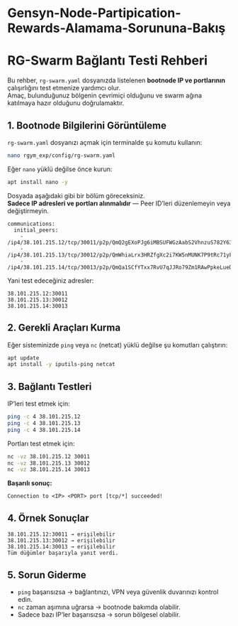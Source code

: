 # Gensyn-Node-Partipication-Rewards-Alamama-Sorununa-Bakış
# RG-Swarm Bağlantı Testi Rehberi

Bu rehber, `rg-swarm.yaml` dosyanızda listelenen **bootnode IP ve portlarının** çalışırlığını test etmenize yardımcı olur.  
Amaç, bulunduğunuz bölgenin çevrimiçi olduğunu ve swarm ağına katılmaya hazır olduğunu doğrulamaktır.

## 1. Bootnode Bilgilerini Görüntüleme

`rg-swarm.yaml` dosyanızı açmak için terminalde şu komutu kullanın:

```bash
nano rgym_exp/config/rg-swarm.yaml
```

Eğer `nano` yüklü değilse önce kurun:

```bash
apt install nano -y
```

Dosyada aşağıdaki gibi bir bölüm göreceksiniz.  
**Sadece IP adresleri ve portları alınmalıdır** — Peer ID’leri düzenlemeyin veya değiştirmeyin.

```
communications:
  initial_peers:
    - /ip4/38.101.215.12/tcp/30011/p2p/QmQ2gEXoPJg6iMBSUFWGzAabS2VhnzuS782Y637hGjfsRJ
    - /ip4/38.101.215.13/tcp/30012/p2p/QmWhiaLrx3HRZfgXc2i7KW5nMUNK7P9tRc71yFJdGEZKkC
    - /ip4/38.101.215.14/tcp/30013/p2p/QmQa1SCfYTxx7RvU7qJJRo79Zm1RAwPpkeLueDVJuBBmFp
```

Yani test edeceğiniz adresler:  
```
38.101.215.12:30011  
38.101.215.13:30012  
38.101.215.14:30013
```

## 2. Gerekli Araçları Kurma

Eğer sisteminizde `ping` veya `nc` (netcat) yüklü değilse şu komutları çalıştırın:

```bash
apt update
apt install -y iputils-ping netcat
```

## 3. Bağlantı Testleri

IP’leri test etmek için:

```bash
ping -c 4 38.101.215.12
ping -c 4 38.101.215.13
ping -c 4 38.101.215.14
```

Portları test etmek için:

```bash
nc -vz 38.101.215.12 30011
nc -vz 38.101.215.13 30012
nc -vz 38.101.215.14 30013
```

**Başarılı sonuç:**
```
Connection to <IP> <PORT> port [tcp/*] succeeded!
```

## 4. Örnek Sonuçlar

```
38.101.215.12:30011 → erişilebilir  
38.101.215.13:30012 → erişilebilir  
38.101.215.14:30013 → erişilebilir  
Tüm düğümler başarıyla yanıt verdi.
```

## 5. Sorun Giderme

- `ping` başarısızsa → bağlantınızı, VPN veya güvenlik duvarınızı kontrol edin.  
- `nc` zaman aşımına uğrarsa → bootnode bakımda olabilir.  
- Sadece bazı IP’ler başarısızsa → sorun bölgesel olabilir.
